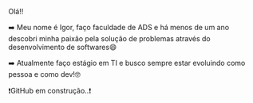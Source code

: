 Olá!!

➡️ Meu nome é Igor, faço faculdade de ADS e há menos de um ano descobri minha paixão 
pela solução de problemas através do desenvolvimento de softwares😄

➡️ Atualmente faço estágio em TI e busco sempre estar evoluindo como pessoa e como dev!🤓

❗️GitHub em construção..❗️
